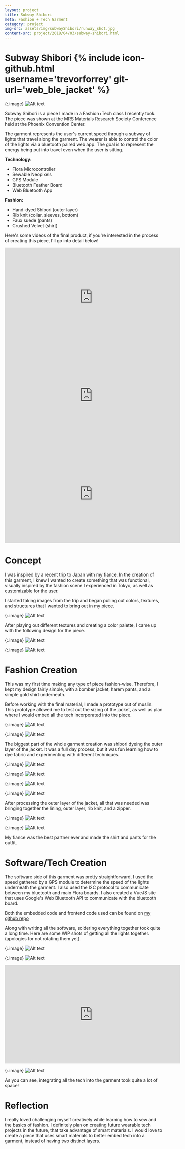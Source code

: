 ```yaml
---
layout: project
title: Subway Shibori
meta: Fashion + Tech Garment
category: project
img-src: assets/img/subwayShibori/runway_shot.jpg
content-src: project/2018/04/03/subway-shibori.html
---
```


# Subway Shibori {% include icon-github.html username='trevorforrey' git-url='web_ble_jacket' %}

{:.image}
![Alt text](assets/img/subwayShibori/runway_shot.JPG "My Title")

Subway Shibori is a piece I made in a Fashion+Tech class I recently took. The piece was shown
at the MRS Materials Research Society Conference held at the Phoenix Convention Center.

The garment represents the user's current speed through a subway of lights that
travel along the garment. The wearer is able to control the color of the lights
via a bluetooth paired web app. The goal is to represent the energy being put
into travel even when the user is sitting.

**Technology:**
* Flora Microcontroller
* Sewable Neopixels
* GPS Module
* Bluetooth Feather Board
* Web Bluetooth App

**Fashion:**
* Hand-dyed Shibori (outer layer)
* Rib knit (collar, sleeves, bottom)
* Faux suede (pants)
* Crushed Velvet (shirt)

Here's some videos of the final product, if you're interested in the process of creating
this piece, I'll go into detail below!

<iframe width="560" height="315" src="https://www.youtube.com/embed/nRnUgiD-eZY" frameborder="0" allow="autoplay; encrypted-media" allowfullscreen></iframe>
<iframe width="560" height="315" src="https://www.youtube.com/embed/tQkDqPtIQPA" frameborder="0" allow="autoplay; encrypted-media" allowfullscreen></iframe>
<iframe width="560" height="315" src="https://www.youtube.com/embed/dZ1LrMXEA9M" frameborder="0" allow="autoplay; encrypted-media" allowfullscreen></iframe>  

# Concept

I was inspired by a recent trip to Japan with my fiance. In the creation of this garment,
I knew I wanted to create something that was functional, visually inspired by the fashion
scene I experienced in Tokyo, as well as customizable for the user.

I started taking images from the trip and began pulling out colors, textures, and structures
that I wanted to bring out in my piece.

{:.image}
![Alt text](assets/img/subwayShibori/mood_board.JPG "My Title")

After playing out different textures and creating a color palette, I came up with
the following design for the piece.

{:.image}
![Alt text](assets/img/subwayShibori/final_colors.jpg "My Title")

{:.image}
![Alt text](assets/img/subwayShibori/seethrough.jpg "My Title")


# Fashion Creation

This was my first time making any type of piece fashion-wise. Therefore, I kept my design
fairly simple, with a bomber jacket, harem pants, and a simple gold shirt underneath.

Before working with the final material, I made a prototype out of muslin. This prototype allowed
me to test out the sizing of the jacket, as well as plan where I would embed all the tech incorporated
into the piece.

{:.image}
![Alt text](assets/img/subwayShibori/prototype_mel.JPG "My Title")

{:.image}
![Alt text](assets/img/subwayShibori/muslin_prototype.JPG "My Title")

The biggest part of the whole garment creation was shibori dyeing the outer layer of the jacket.
It was a full day process, but it was fun learning how to dye fabric and experimenting with different
techniques.

{:.image}
![Alt text](assets/img/subwayShibori/dye_wrap.JPG "My Title")

{:.image}
![Alt text](assets/img/subwayShibori/dye_shot.JPG "My Title")

{:.image}
![Alt text](assets/img/subwayShibori/post_dye.JPG "My Title")

{:.image}
![Alt text](assets/img/subwayShibori/final_piece.JPG "My Title")

After processing the outer layer of the jacket, all that was needed was bringing together
the lining, outer layer, rib knit, and a zipper.

{:.image}
![Alt text](assets/img/subwayShibori/lining_shot.JPG "My Title")

{:.image}
![Alt text](assets/img/subwayShibori/some_rib_knit.JPG "My Title")

My fiance was the best partner ever and made the shirt and pants for the outfit.

# Software/Tech Creation

The software side of this garment was pretty straightforward, I used the speed gathered
by a GPS module to determine the speed of the lights underneath the garment. I also used
the I2C protocol to communicate between my bluetooth and main Flora boards. I also created a
VueJS site that uses Google's Web Bluetooth API to communicate with the bluetooth board.

Both the embedded code and frontend code used can be found on [my github repo]('https://github.com/trevorforrey/web_ble_jacket')

Along with writing all the software, soldering everything together took quite a long time.
Here are some WIP shots of getting all the lights together. (apologies for not rotating them yet).

{:.image}
![Alt text](assets/img/subwayShibori/SolderProgress.JPG "My Title")

{:.image}
![Alt text](assets/img/subwayShibori/followingPath.JPG "My Title")

<iframe width="560" height="315" src="https://www.youtube.com/embed/pfc90bKp9n4" frameborder="0" allow="autoplay; encrypted-media" allowfullscreen></iframe>

{:.image}
![Alt text](assets/img/subwayShibori/EmbeddedShot.JPG "My Title")

As you can see, integrating all the tech into the garment took quite a lot of space!

# Reflection

I really loved challenging myself creatively while learning how to sew and the basics
of fashion. I definitely plan on creating future wearable tech projects in the future,
that take advantage of smart materials. I would love to create a piece that uses smart
materials to better embed tech into a garment, instead of having two distinct layers.
